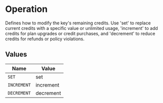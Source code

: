 # Operation

Defines how to modify the key's remaining credits. Use 'set' to replace current credits with a specific value or unlimited usage, 'increment' to add credits for plan upgrades or credit purchases, and 'decrement' to reduce credits for refunds or policy violations.



## Values

| Name        | Value       |
| ----------- | ----------- |
| `SET`       | set         |
| `INCREMENT` | increment   |
| `DECREMENT` | decrement   |
